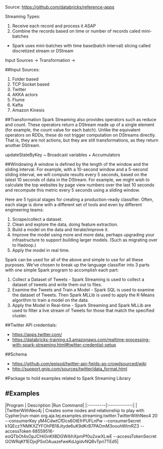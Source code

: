 Source: https://github.com/databricks/reference-apps

Streaming Types:
1. Receive each record and process it ASAP
2. Combine the records based on time or number of records caled mini-batches
* Spark uses mini-batches with time base(batch interval) slicing called discretized stream or DStream



Input Sources -> Transformation -> 


##Input Sources:
1. Folder based
2. TCP Socket based
3. Twitter
4. AKKA actors
5. Flume
6. Kafta
7. Amazon Kinesis

##Transformation
Spark Streaming also provides operators such as reduce and count. These operators
return a DStream made up of a single element (for example, the count value for each
batch). Unlike the equivalent operators on RDDs, these do not trigger computation
on DStreams directly. That is, they are not actions, but they are still transformations,
as they return another DStream.

updateStateByKey ~ Broadcast variables + Accumulators

##Windowing
A window is defined by the length of the window and the sliding interval. For
example, with a 10-second window and a 5-second sliding interval, we will compute
results every 5 seconds, based on the latest 10 seconds of data in the DStream. For
example, we might wish to calculate the top websites by page view numbers over the
last 10 seconds and recompute this metric every 5 seconds using a sliding window.

Here are 5 typical stages for creating a production-ready classifier. 
Often, each stage is done with a different set of tools and even by different engineering teams:

1. Scrape/collect a dataset.
2. Clean and explore the data, doing feature extraction.
3. Build a model on the data and iterate/improve it.
4. Improve the model using more and more data, perhaps upgrading your infrastructure to support building larger models. (Such as migrating over to Hadoop.)
5. Apply the model in real time.

Spark can be used for all of the above and simple to use for all these purposes. We've chosen to break up the language classifier into 3 parts with one simple Spark program to accomplish each part:

1. Collect a Dataset of Tweets - 
Spark Streaming is used to collect a dataset of tweets and write them out to files.
2. Examine the Tweets and Train a Model - 
Spark SQL is used to examine the dataset of Tweets. Then Spark MLLib is used to apply the K-Means algorithm to train a model on the data.
3. Apply the Model in Real-time - 
Spark Streaming and Spark MLLib are used to filter a live stream of Tweets for those that match the specified cluster.


##Twitter API credentials:
- https://apps.twitter.com/  
- https://databricks-training.s3.amazonaws.com/realtime-processing-with-spark-streaming.html#twitter-credential-setup  

##Schema
- https://github.com/episod/twitter-api-fields-as-crowdsourced/wiki  
- http://support.gnip.com/sources/twitter/data_format.html
  
  
#Package to hold examples related to Spark Streaming Library

#Examples
----------
  
|Program   | Description  |Run Command|
|:---------|:------------:| |
|TwitterWithNeo4j | Creates some nodes and relationship to play with Cypher|run-main org.aja.tej.examples.streaming.twitter.TwitterWithNeo4 20 --consumerKey yM4CdwtCfDcs6OtEfrPUFLnPw  --consumerSecret k1QEczYNMKXZYFOhPB18Jtyde6uK9dKrB7PAOmM3oouhWlmRZ3  --accessToken 68559516-eoQTbOt4sOpJCHiGnKll8DGW4ihXpmPf0u2xwXLwE --accessTokenSecret GOWRqKf1EDjxjPSoOAuazefweKdJgidvNQBvTpri7TEd5|